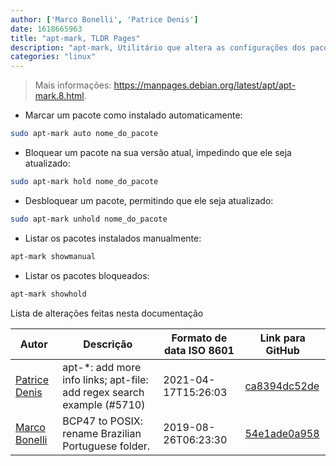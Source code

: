 ```yaml
---
author: ['Marco Bonelli', 'Patrice Denis']
date: 1618665963
title: "apt-mark, TLDR Pages"
description: "apt-mark, Utilitário que altera as configurações dos pacotes instalados."
categories: "linux"
---
```

> Mais informações: <https://manpages.debian.org/latest/apt/apt-mark.8.html>.

- Marcar um pacote como instalado automaticamente:

```bash
sudo apt-mark auto nome_do_pacote
```

- Bloquear um pacote na sua versão atual, impedindo que ele seja atualizado:

```bash
sudo apt-mark hold nome_do_pacote
```

- Desbloquear um pacote, permitindo que ele seja atualizado:

```bash
sudo apt-mark unhold nome_do_pacote
```

- Listar os pacotes instalados manualmente:

```bash
apt-mark showmanual
```

- Listar os pacotes bloqueados:

```bash
apt-mark showhold
```
Lista de alterações feitas nesta documentação


Autor | Descrição | Formato de data ISO 8601 | Link para GitHub
------|-----|-----|-----
[Patrice Denis](mailto:patrice.denis@gmail.com) | apt-*: add more info links; apt-file: add regex search example (#5710) | 2021-04-17T15:26:03 | [ca8394dc52de](https://github.com/tldr-pages/tldr/commit/ca8394dc52def4e55971ce4049b20fa8839f464d)
[Marco Bonelli](mailto:marco@mebeim.net) | BCP47 to POSIX: rename Brazilian Portuguese folder. | 2019-08-26T06:23:30 | [54e1ade0a958](https://github.com/tldr-pages/tldr/commit/54e1ade0a958f3a08d9ed60f32b66188d0ecfb63)

